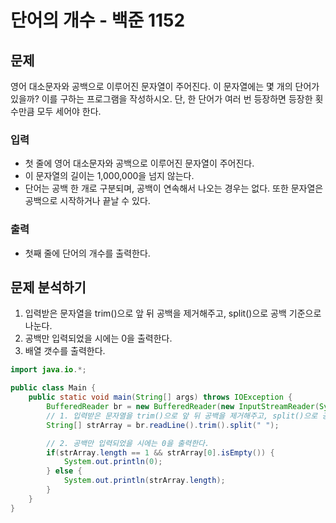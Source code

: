# 단어의 개수 - 백준 1152
## 문제
영어 대소문자와 공백으로 이루어진 문자열이 주어진다. 이 문자열에는 몇 개의 단어가 있을까? 이를 구하는 프로그램을 작성하시오. 단, 한 단어가 여러 번 등장하면 등장한 횟수만큼 모두 세어야 한다.

### 입력
- 첫 줄에 영어 대소문자와 공백으로 이루어진 문자열이 주어진다.
- 이 문자열의 길이는 1,000,000을 넘지 않는다.
- 단어는 공백 한 개로 구분되며, 공백이 연속해서 나오는 경우는 없다. 또한 문자열은 공백으로 시작하거나 끝날 수 있다.
### 출력
- 첫째 줄에 단어의 개수를 출력한다.

## 문제 분석하기
1. 입력받은 문자열을 trim()으로 앞 뒤 공백을 제거해주고, split()으로 공백 기준으로 나눈다.
2. 공백만 입력되었을 시에는 0을 출력한다.
3. 배열 갯수를 출력한다.

```java
import java.io.*;

public class Main {
    public static void main(String[] args) throws IOException {
        BufferedReader br = new BufferedReader(new InputStreamReader(System.in));
        // 1. 입력받은 문자열을 trim()으로 앞 뒤 공백을 제거해주고, split()으로 공백 기준으로 나눈다.
        String[] strArray = br.readLine().trim().split(" ");

        // 2. 공백만 입력되었을 시에는 0을 출력한다.
        if(strArray.length == 1 && strArray[0].isEmpty()) {
            System.out.println(0);
        } else {
            System.out.println(strArray.length);
        }
    }
}
```